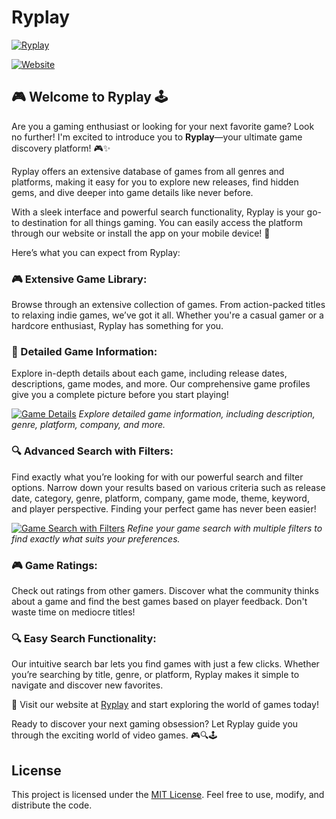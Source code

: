 # Ryplay

[![Ryplay](https://fachryafrz.vercel.app/projects/ryplay/home.png)](https://ryplay.vercel.app)

[![Website](https://img.shields.io/badge/Ryplay-Discover%20your%20next%20favorite%20game%20now!-blue)](https://ryplay.vercel.app)

## 🎮 Welcome to Ryplay 🕹️

Are you a gaming enthusiast or looking for your next favorite game? Look no further! I'm excited to introduce you to **Ryplay**—your ultimate game discovery platform! 🎮✨

Ryplay offers an extensive database of games from all genres and platforms, making it easy for you to explore new releases, find hidden gems, and dive deeper into game details like never before.

With a sleek interface and powerful search functionality, Ryplay is your go-to destination for all things gaming. You can easily access the platform through our website or install the app on your mobile device! 📱

Here’s what you can expect from Ryplay:

### 🎮 Extensive Game Library:

Browse through an extensive collection of games. From action-packed titles to relaxing indie games, we’ve got it all. Whether you're a casual gamer or a hardcore enthusiast, Ryplay has something for you.

### 📝 Detailed Game Information:

Explore in-depth details about each game, including release dates, descriptions, game modes, and more. Our comprehensive game profiles give you a complete picture before you start playing!

[![Game Details](https://fachryafrz.vercel.app/projects/ryplay/game-details.png)](https://ryplay.vercel.app)
_Explore detailed game information, including description, genre, platform, company, and more._

### 🔍 Advanced Search with Filters:

Find exactly what you’re looking for with our powerful search and filter options. Narrow down your results based on various criteria such as release date, category, genre, platform, company, game mode, theme, keyword, and player perspective. Finding your perfect game has never been easier!

[![Game Search with Filters](https://fachryafrz.vercel.app/projects/ryplay/search.png)](https://ryplay.vercel.app)
_Refine your game search with multiple filters to find exactly what suits your preferences._

### 🎮 Game Ratings:

Check out ratings from other gamers. Discover what the community thinks about a game and find the best games based on player feedback. Don't waste time on mediocre titles!

### 🔍 Easy Search Functionality:

Our intuitive search bar lets you find games with just a few clicks. Whether you’re searching by title, genre, or platform, Ryplay makes it simple to navigate and discover new favorites.

🎉 Visit our website at [Ryplay](https://ryplay.vercel.app) and start exploring the world of games today!

Ready to discover your next gaming obsession? Let Ryplay guide you through the exciting world of video games. 🎮🔍🕹️

## License

This project is licensed under the [MIT License](LICENSE.md). Feel free to use, modify, and distribute the code.

